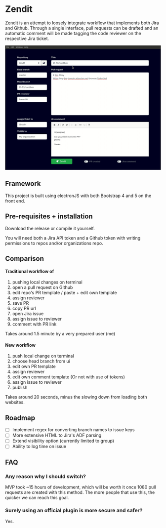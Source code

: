 # Zendit
Zendit is an attempt to loosely integrate workflow that implements both Jira and Github. Through a single interface, pull requests can be drafted and an automatic comment will be made tagging the code reviewer on the respective Jira ticket.

![demo](./demo.gif)

## Framework
This project is built using electronJS with both Bootstrap 4 and 5 on the front end. 

## Pre-requisites + installation
Download the release or compile it yourself.

You will need both a Jira API token and a Github token with writing permissions to repos and/or organizations repo.

## Comparison 

#### Traditional workflow of 
1. pushing local changes on terminal
2. open a pull request on Github
3. edit repo's PR template / paste + edit own template
4. assign reviewer
5. save PR
6. copy PR url
7. open Jira issue
8. assign issue to reviewer
9. comment with PR link

Takes around 1.5 minute by a very prepared user (me)

#### New workflow
1. push local change on terminal
2. choose head branch from ui
3. edit own PR template
4. assign reviewer
5. edit own comment template (Or not with use of tokens)
6. assign issue to reviewer
7. publish

Takes around 20 seconds, minus the slowing down from loading both websites.

## Roadmap
- [ ] Implement regex for converting branch names to issue keys
- [ ] More extensive HTML to Jira's ADF parsing
- [ ] Extend visibility option (currently limited to group)
- [ ] Ability to log time on issue

## FAQ
### Any reason why I should switch?

MVP took ~15 hours of development, which will be worth it once 1080 pull requests are created with this method. The more people that use this, the quicker we can reach this goal.


### Surely using an official plugin is more secure and safer?

Yes.

